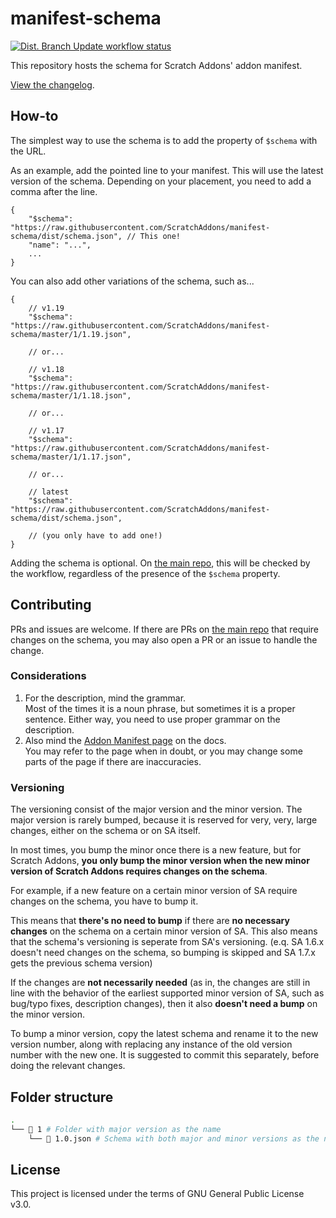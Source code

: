# manifest-schema

[![Dist. Branch Update workflow status](https://img.shields.io/github/actions/workflow/status/ScratchAddons/manifest-schema/update-dist.yml?label=dist&style=flat-square)](https://github.com/ScratchAddons/manifest-schema/actions/workflows/update-dist.yml)

This repository hosts the schema for Scratch Addons' addon manifest.

[View the changelog](https://github.com/ScratchAddons/manifest-schema/wiki/Changelog).

## How-to

The simplest way to use the schema is to add the property of `$schema` with the URL. 

As an example, add the pointed line to your manifest. This will use the latest version of the schema. Depending on your placement, you need to add a comma after the line. 

```json5
{
    "$schema": "https://raw.githubusercontent.com/ScratchAddons/manifest-schema/dist/schema.json", // This one!
    "name": "...",
    ...
}
```

You can also add other variations of the schema, such as...

```json5
{
    // v1.19
    "$schema": "https://raw.githubusercontent.com/ScratchAddons/manifest-schema/master/1/1.19.json",

    // or...

    // v1.18
    "$schema": "https://raw.githubusercontent.com/ScratchAddons/manifest-schema/master/1/1.18.json",

    // or...
    
    // v1.17
    "$schema": "https://raw.githubusercontent.com/ScratchAddons/manifest-schema/master/1/1.17.json",

    // or...

    // latest
    "$schema": "https://raw.githubusercontent.com/ScratchAddons/manifest-schema/dist/schema.json",

    // (you only have to add one!)
}
```

Adding the schema is optional. On [the main repo](https://github.com/ScratchAddons/ScratchAddons), this will be checked by the workflow, regardless of the presence of the `$schema` property.

## Contributing

PRs and issues are welcome. If there are PRs on [the main repo](https://github.com/ScratchAddons/ScratchAddons) that require changes on the schema, you may also open a PR or an issue to handle the change.

### Considerations

1. For the description, mind the grammar.  
   Most of the times it is a noun phrase, but sometimes it is a proper sentence. Either way, you need to use proper grammar on the description.
2. Also mind the [Addon Manifest page](https://scratchaddons.com/docs/reference/addon-manifest/) on the docs.  
   You may refer to the page when in doubt, or you may change some parts of the page if there are inaccuracies.

### Versioning

The versioning consist of the major version and the minor version. The major version is rarely bumped, because it is reserved for very, very, large changes, either on the schema or on SA itself.

In most times, you bump the minor once there is a new feature, but for Scratch Addons, **you only bump the minor version when the new minor version of Scratch Addons requires changes on the schema**.

For example, if a new feature on a certain minor version of SA require changes on the schema, you have to bump it. 

This means that **there's no need to bump** if there are **no necessary changes** on the schema on a certain minor version of SA. This also means that the schema's versioning is seperate from SA's versioning. (e.q. SA 1.6.x doesn't need changes on the schema, so bumping is skipped and SA 1.7.x gets the previous schema version)

If the changes are **not necessarily needed** (as in, the changes are still in line with the behavior of the earliest supported minor version of SA, such as bug/typo fixes, description changes), then it also **doesn't need a bump** on the minor version.

To bump a minor version, copy the latest schema and rename it to the new version number, along with replacing any instance of the old version number with the new one. It is suggested to commit this separately, before doing the relevant changes.

## Folder structure

```bash
.
└── 📂 1 # Folder with major version as the name
    └── 📜 1.0.json # Schema with both major and minor versions as the name
```

## License

This project is licensed under the terms of GNU General Public License v3.0.